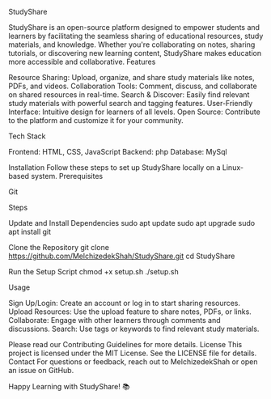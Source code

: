 StudyShare
 
StudyShare is an open-source platform designed to empower students and learners by facilitating the seamless sharing of educational resources, study materials, and knowledge. Whether you're collaborating on notes, sharing tutorials, or discovering new learning content, StudyShare makes education more accessible and collaborative.
Features

Resource Sharing: Upload, organize, and share study materials like notes, PDFs, and videos.
Collaboration Tools: Comment, discuss, and collaborate on shared resources in real-time.
Search & Discover: Easily find relevant study materials with powerful search and tagging features.
User-Friendly Interface: Intuitive design for learners of all levels.
Open Source: Contribute to the platform and customize it for your community.

Tech Stack

Frontend: HTML, CSS, JavaScript 
Backend: php
Database: MySql

Installation
Follow these steps to set up StudyShare locally on a Linux-based system.
Prerequisites

Git



Steps

Update and Install Dependencies
sudo apt update
sudo apt upgrade
sudo apt install git


Clone the Repository
git clone https://github.com/MelchizedekShah/StudyShare.git
cd StudyShare


Run the Setup Script
chmod +x setup.sh
./setup.sh

Usage

Sign Up/Login: Create an account or log in to start sharing resources.
Upload Resources: Use the upload feature to share notes, PDFs, or links.
Collaborate: Engage with other learners through comments and discussions.
Search: Use tags or keywords to find relevant study materials.

Please read our Contributing Guidelines for more details.
License
This project is licensed under the MIT License. See the LICENSE file for details.
Contact
For questions or feedback, reach out to MelchizedekShah or open an issue on GitHub.

Happy Learning with StudyShare! 📚

